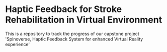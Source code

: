 # Haptic Feedback for Stroke Rehabilitation in Virtual Environment
This is a repository to track the progress of our capstone project 'Spinoverse, Haptic Feedback System for enhanced Virtual Reality experience'

